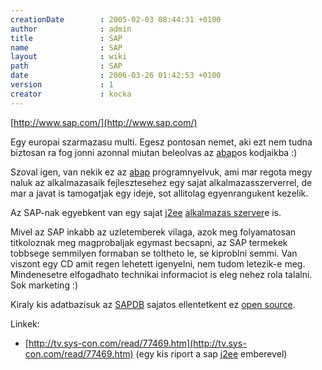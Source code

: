 ```yaml
---
creationDate        : 2005-02-03 08:44:31 +0100 
author              : admin 
title               : SAP 
name                : SAP 
layout              : wiki 
path                : SAP 
date                : 2006-03-26 01:42:53 +0100 
version             : 1 
creator             : kocka 
---
```

[http://www.sap.com/](http://www.sap.com/)

Egy europai szarmazasu multi. Egesz pontosan nemet, aki ezt nem tudna biztosan ra fog jonni azonnal miutan beleolvas az [abap](Missing.html)os kodjaikba :)

Szoval igen, van nekik ez az [abap](Missing.html) programnyelvuk, ami mar regota megy naluk az alkalmazasaik fejlesztesehez egy sajat alkalmazasszerverrel, de mar a javat is tamogatjak egy ideje, sot allitolag egyenrangukent kezelik.

Az SAP-nak egyebkent van egy sajat [j2ee](j2ee.html) [alkalmazas szerver](Alkalmazas%20Szerver.html)e is.

Mivel az SAP inkabb az uzletemberek vilaga, azok meg folyamatosan titkoloznak meg magprobaljak egymast becsapni, az SAP termekek tobbsege semmilyen formaban se toltheto le, se kiproblni semmi. Van viszont egy CD amit regen lehetett igenyelni, nem tudom letezik-e meg. Mindenesetre elfogadhato technikai informaciot is eleg nehez rola talalni. Sok marketing :)

Kiraly kis adatbazisuk az [SAPDB](SAPDB.html) sajatos ellentetkent ez [open source](Open%20Source.html).

Linkek:

*   [http://tv.sys-con.com/read/77469.htm](http://tv.sys-con.com/read/77469.htm) (egy kis riport a sap [j2ee](j2ee.html) emberevel)
